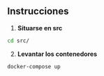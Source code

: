 ## Instrucciones

1. **Situarse en src**

```bash
cd src/
```

2. **Levantar los contenedores**

```bash
docker-compose up
```
